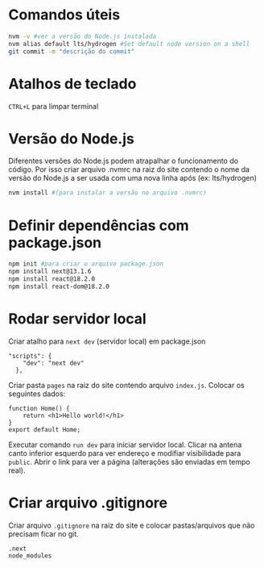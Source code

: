 # Comandos úteis
```bash
nvm -v #ver a versão do Node.js instalada
nvm alias default lts/hydrogen #Set default node version on a shell
git commit -m "descrição do commit"
```
# Atalhos de teclado
`CTRL+L` para limpar terminal
# Versão do Node.js
Diferentes versões do Node.js podem atrapalhar o funcionamento do código. Por isso criar arquivo .nvmrc na raiz do site contendo o nome da versão do Node.js a ser usada com uma nova linha após (ex: lts/hydrogen) 
```bash
nvm install #(para instalar a versão no arquivo .nvmrc)
```
# Definir dependências com package.json
```bash
npm init #para criar o arquivo package.json
npm install next@13.1.6
npm install react@18.2.0
npm install react-dom@18.2.0
```
# Rodar servidor local
Criar atalho para ```next dev``` (servidor local) em package.json
```
"scripts": {
    "dev": "next dev"
  },
```
Criar pasta `pages` na raiz do site contendo arquivo `index.js`. Colocar os seguintes dados:
```
function Home() {
    return <h1>Hello world!</h1>
}
export default Home;
```
Executar comando `run dev` para iniciar servidor local. Clicar na antena canto inferior esquerdo para ver endereço e modifiar visibilidade para `public`. Abrir o link para ver a página (alterações são enviadas em tempo real).
# Criar arquivo .gitignore
Criar arquivo `.gitignore` na raiz do site e colocar pastas/arquivos que não precisam ficar no git.
```
.next
node_modules
```